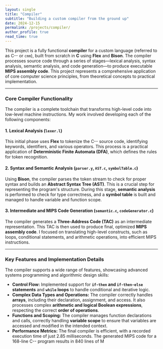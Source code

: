 ```yaml
---
layout: single
title: "Compiler"
subtitle: "Building a custom compiler from the ground up"
date: 2024-12-15
permalink: /projects/compiler/
author_profile: true
read_time: true
---
```


This project is a fully functional **compiler** for a custom language (referred to as C-- or `cmm`), built from scratch in **C** using **Flex** and **Bison**. The compiler processes source code through a series of stages—lexical analysis, syntax analysis, semantic analysis, and code generation—to produce executable **MIPS assembly code**. This project represents a comprehensive application of core computer science principles, from theoretical concepts to practical implementation.

---

### Core Compiler Functionality

The compiler is a complete toolchain that transforms high-level code into low-level machine instructions. My work involved developing each of the following components:

#### 1. Lexical Analysis (`lexer.l`)
This initial phase uses **Flex** to tokenize the C-- source code, identifying keywords, identifiers, and various operators. This process is a practical application of **Deterministic Finite Automata (DFA)**, which defines the rules for token recognition.

#### 2. Syntax and Semantic Analysis (`parser.y`, `AST.c`, `symbolTable.c`)
Using **Bison**, the compiler parses the token stream to check for proper syntax and builds an **Abstract Syntax Tree (AST)**. This is a crucial step for representing the program's structure. During this stage, **semantic analysis** is performed to check for type correctness, and a **symbol table** is built and managed to handle variable and function scope.

#### 3. Intermediate and MIPS Code Generation (`semantic.c`, `codeGenerator.c`)
The compiler generates a **Three-Address Code (TAC)** as an intermediate representation. This TAC is then used to produce final, optimized **MIPS assembly code**. I focused on translating high-level constructs, such as loops, conditional statements, and arithmetic operations, into efficient MIPS instructions.

---

### Key Features and Implementation Details

The compiler supports a wide range of features, showcasing advanced systems programming and algorithmic design skills:

* **Control Flow:** Implemented support for **`if-then` and `if-then-else` statements** and **`while` loops** to handle conditional and iterative logic.
* **Complex Data Types and Operations:** The compiler correctly handles **arrays**, including their declaration, assignment, and access. It also processes complex **arithmetic and logical Boolean expressions**, respecting the correct **order of operations**.
* **Functions and Scoping:** The compiler manages function declarations and calls, correctly handling **variable scope** to ensure that variables are accessed and modified in the intended context.
* **Performance Metrics:** The final compiler is efficient, with a recorded execution time of just 2.85 milliseconds. The generated MIPS code for a 168-line C-- program results in 840 lines of M
